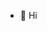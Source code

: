 - 👋 Hi

<!---
RubertoAlexander/RubertoAlexander is a ✨ special ✨ repository because its `README.md` (this file) appears on your GitHub profile.
You can click the Preview link to take a look at your changes.
--->
